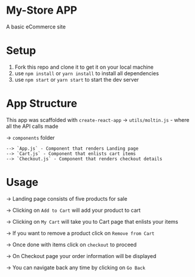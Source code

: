 # My-Store APP
A basic eCommerce site

# Setup
1) Fork this repo and clone it to get it on your local machine
2) use `npm install` or `yarn install` to install all dependencies
3) use `npm start` or `yarn start` to start the dev server

# App Structure
This app was scaffolded with `create-react-app`
-> `utils/moltin.js` - where all the API calls made

-> `components` folder

    --> `App.js` - Component that renders Landing page
    --> `Cart.js` - Component that enlists cart items
    --> `Checkout.js` - Component that renders checkout details

# Usage
-> Landing page consists of five products for sale

-> Clicking on `Add to Cart` will add your product to cart

-> Clicking on `My Cart` will take you to Cart page that enlists your items

-> If you want to remove a product click on `Remove from Cart`

-> Once done with items click on `checkout` to proceed

-> On Checkout page your order information will be displayed

-> You can navigate back any time by clicking on `Go Back`
